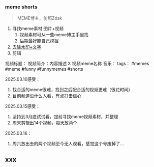 
### meme shorts
> MEME博主，仿照Zdak

1. 寻找meme素材 图片+视频
	1. 视频素材可从一些meme博主手里找
	2. 后期最好能自己挖掘
2. [去除水印+文字](https://dewatermark.ai/zh-CN)
3. 剪辑

视频标题：
视频简介：内容描述 X 视频meme名称
音乐：
tags： #memes #meme #funny #funnymemes #shorts 

2025.03.10感受：
1. 找合适的meme很难，找到之后配合适的视频更难（很花时间）
2. 目前频道没什么人看，有点打击信心

2025.03.15感受：
1. 坚持到3月底试试看，提前寻找meme视频素材，并整理
2. 周末剪辑出14个视频，每天放两个

2025.03.16：
1. 周六放出去的两个视频至今无人观看，感觉这个号废掉了...

## xxx
